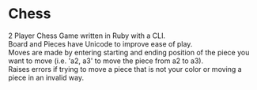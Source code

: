 Chess
=====
2 Player Chess Game written in Ruby with a CLI.  
Board and Pieces have Unicode to improve ease of play.  
Moves are made by entering starting and ending position of the piece you want to move (i.e. 'a2, a3' to move the piece from a2 to a3).  
Raises errors if trying to move a piece that is not your color or moving a piece in an invalid way.
